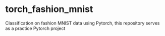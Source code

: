 # torch_fashion_mnist
Classification on fashion MNIST data using Pytorch, this repository serves as a practice Pytorch project
